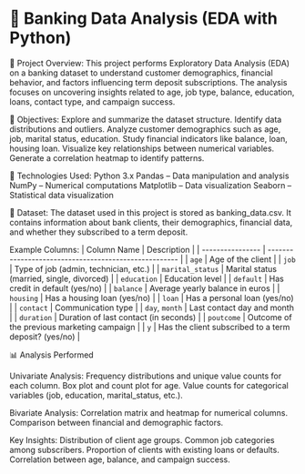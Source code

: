 # 🏦 Banking Data Analysis (EDA with Python)
📌 Project Overview:
This project performs Exploratory Data Analysis (EDA) on a banking dataset to understand customer demographics, financial behavior, and factors influencing term deposit subscriptions.
The analysis focuses on uncovering insights related to age, job type, balance, education, loans, contact type, and campaign success.

🎯 Objectives:
Explore and summarize the dataset structure.
Identify data distributions and outliers.
Analyze customer demographics such as age, job, marital status, education.
Study financial indicators like balance, loan, housing loan.
Visualize key relationships between numerical variables.
Generate a correlation heatmap to identify patterns.

🧰 Technologies Used:
Python 3.x
Pandas – Data manipulation and analysis
NumPy – Numerical computations
Matplotlib – Data visualization
Seaborn – Statistical data visualization

📂 Dataset:
The dataset used in this project is stored as banking_data.csv.
It contains information about bank clients, their demographics, financial data, and whether they subscribed to a term deposit.

Example Columns:
| Column Name      | Description                                           |
| ---------------- | ----------------------------------------------------- |
| `age`            | Age of the client                                     |
| `job`            | Type of job (admin, technician, etc.)                 |
| `marital_status` | Marital status (married, single, divorced)            |
| `education`      | Education level                                       |
| `default`        | Has credit in default (yes/no)                        |
| `balance`        | Average yearly balance in euros                       |
| `housing`        | Has a housing loan (yes/no)                           |
| `loan`           | Has a personal loan (yes/no)                          |
| `contact`        | Communication type                                    |
| `day`, `month`   | Last contact day and month                            |
| `duration`       | Duration of last contact (in seconds)                 |
| `poutcome`       | Outcome of the previous marketing campaign            |
| `y`              | Has the client subscribed to a term deposit? (yes/no) |

📊 Analysis Performed

Univariate Analysis:
Frequency distributions and unique value counts for each column.
Box plot and count plot for age.
Value counts for categorical variables (job, education, marital_status, etc.).

Bivariate Analysis:
Correlation matrix and heatmap for numerical columns.
Comparison between financial and demographic factors.

Key Insights:
Distribution of client age groups.
Common job categories among subscribers.
Proportion of clients with existing loans or defaults.
Correlation between age, balance, and campaign success.
